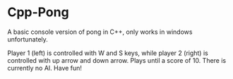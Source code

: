 # Cpp-Pong
A basic console version of pong in C++, only works in windows unfortunately.

Player 1 (left) is controlled with W and S keys, while player 2 (right) is controlled with up arrow and down arrow.
Plays until a score of 10. There is currently no AI.
Have fun!
